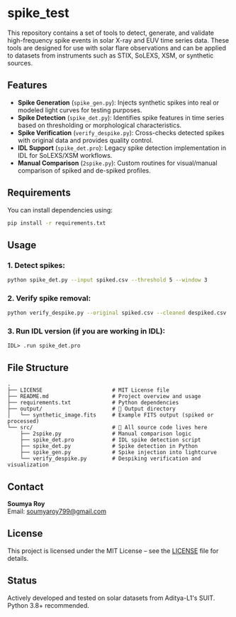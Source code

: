 
# spike_test

This repository contains a set of tools to detect, generate, and validate high-frequency spike events in solar X-ray and EUV time series data. These tools are designed for use with solar flare observations and can be applied to datasets from instruments such as STIX, SoLEXS, XSM, or synthetic sources.

## Features

- **Spike Generation** (`spike_gen.py`): Injects synthetic spikes into real or modeled light curves for testing purposes.
- **Spike Detection** (`spike_det.py`): Identifies spike features in time series based on thresholding or morphological characteristics.
- **Spike Verification** (`verify_despike.py`): Cross-checks detected spikes with original data and provides quality control.
- **IDL Support** (`spike_det.pro`): Legacy spike detection implementation in IDL for SoLEXS/XSM workflows.
- **Manual Comparison** (`2spike.py`): Custom routines for visual/manual comparison of spiked and de-spiked profiles.

## Requirements

You can install dependencies using:

```bash
pip install -r requirements.txt
```

## Usage

### 1. Detect spikes:
```bash
python spike_det.py --input spiked.csv --threshold 5 --window 3
```

### 2. Verify spike removal:
```bash
python verify_despike.py --original spiked.csv --cleaned despiked.csv
```

### 3. Run IDL version (if you are working in IDL):
```idl
IDL> .run spike_det.pro
```

## File Structure

```
.
├── LICENSE                      # MIT License file
├── README.md                    # Project overview and usage
├── requirements.txt             # Python dependencies
├── output/                      # 📂 Output directory
│   └── synthetic_image.fits     # Example FITS output (spiked or processed)
└── src/                         # 📁 All source code lives here
    ├── 2spike.py                # Manual comparison logic
    ├── spike_det.pro            # IDL spike detection script
    ├── spike_det.py             # Spike detection in Python
    ├── spike_gen.py             # Spike injection into lightcurve
    └── verify_despike.py        # Despiking verification and visualization
```

## Contact

**Soumya Roy**  
Email: soumyaroy799@gmail.com

## License

This project is licensed under the MIT License – see the [LICENSE](./LICENSE) file for details.

## Status

Actively developed and tested on solar datasets from Aditya-L1's SUIT.  
Python 3.8+ recommended.

